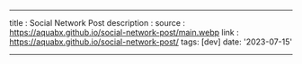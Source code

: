 ---

title : Social Network Post
description : 
source : https://aquabx.github.io/social-network-post/main.webp
link : https://aquabx.github.io/social-network-post/
tags: [dev]
date: '2023-07-15'

---